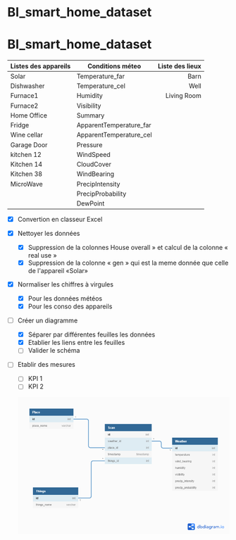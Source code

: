# BI_smart_home_dataset

# BI_smart_home_dataset

| Listes des appareils | Conditions méteo | Liste des lieux|
| --------- | --------- | -----:|
| Solar | Temperature_far | Barn |
| Dishwasher  | Temperature_cel | Well |
| Furnace1  | Humidity | Living Room |
| Furnace2  | Visibility |
| Home Office  | Summary |
| Fridge  | ApparentTemperature_far |
| Wine cellar  | ApparentTemperature_cel |
| Garage Door  | Pressure |
| kitchen 12  | WindSpeed |
| Kitchen 14  | CloudCover |
| Kitchen 38  | WindBearing |
| MicroWave  | PrecipIntensity |
|   | PrecipProbability |
|   | DewPoint |


- [x] Convertion en classeur Excel

- [x] Nettoyer les données
  -[x] Suppression de la colonnes  House overall » et calcul de la colonne « real use »
  -[x] Suppression de la colonne « gen » qui est la meme donnée que celle de l'appareil «Solar»
  
- [x] Normaliser les chiffres à virgules
    - [x] Pour les données météos
    - [x] Pour les conso des appareils
    
- [ ] Créer un diagramme 
    - [x] Séparer par différentes feuilles les données
    - [x] Etablier les liens entre les feuilles
    - [ ] Valider le schéma
    
- [ ] Etablir des mesures
    - [ ] KPI 1
    - [ ] KPI 2
    
  ![](diagram.png)

